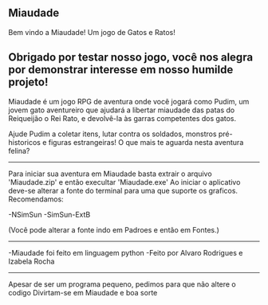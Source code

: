 Miaudade
-----------------------------------------------------------------------------------------------------------------------------------
Bem vindo a Miaudade! Um jogo de Gatos e Ratos!

Obrigado por testar nosso jogo, você nos alegra por demonstrar interesse em nosso humilde projeto!
-----------------------------------------------------------------------------------------------------------------------------------

Miaudade é um jogo RPG de aventura onde você jogará como Pudim, um jovem gato aventureiro que ajudará a libertar
miaudade das patas do Reiqueijão o Rei Rato, e devolvê-la às garras competentes dos gatos.

Ajude Pudim a coletar itens, lutar contra os soldados, monstros pré-historicos e
figuras estrangeiras! O que mais te aguarda nesta aventura felina?

-----------------------------------------------------------------------------------------------------------------------------------

Para iniciar sua aventura em Miaudade basta extrair o arquivo 'Miaudade.zip' e então execultar 'Miaudade.exe'
Ao iniciar o aplicativo deve-se alterar a fonte do terminal para uma que suporte os graficos. Recomendamos:

-NSimSun
-SimSun-ExtB

(Você pode alterar a fonte indo em Padroes e então em Fontes.)

------------------------------------------------------------------------------------------------------------------------------------

-Miaudade foi feito em linguagem python
-Feito por Alvaro Rodrigues e Izabela Rocha

------------------------------------------------------------------------------------------------------------------------------------  
Apesar de ser um programa pequeno, pedimos para que não altere o codigo
Divirtam-se em Miaudade e boa sorte
